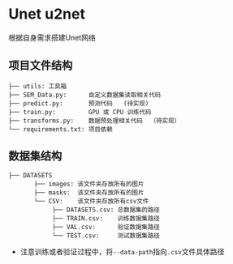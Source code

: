 # Unet u2net
根据自身需求搭建Unet网络

## 项目文件结构
```
├── utils: 工具箱
├── SEM_Data.py:      自定义数据集读取相关代码
├── predict.py:       预测代码   (待实现)
├── train.py:         GPU 或 CPU 训练代码
├── transforms.py:    数据预处理相关代码  （待实现）
└── requirements.txt: 项目依赖
```
## 数据集结构
```
├── DATASETS
       ├── images: 该文件夹存放所有的图片
       ├── masks:  该文件夹存放所有的图片
       └── CSV:    该文件夹存放所有csv文件
            ├── DATASETS.csv: 总数据集的路径
            ├── TRAIN.csv:    训练数据集路径
            ├── VAL.csv:      验证数据集路径
            └── TEST.csv:     测试数据集路径
```
- 注意训练或者验证过程中，将`--data-path`指向`.csv`文件具体路径

